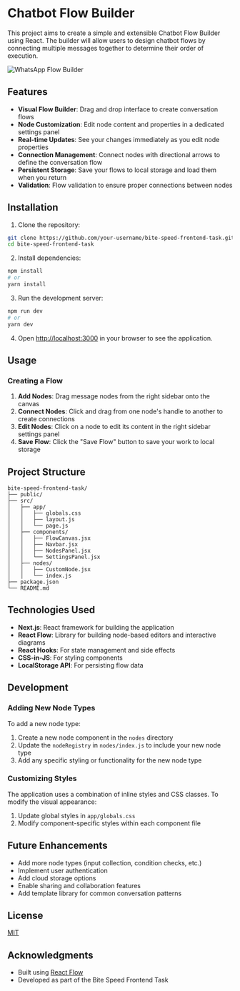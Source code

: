 # Chatbot Flow Builder

This project aims to create a simple and extensible Chatbot Flow Builder using React. The builder will allow users to design chatbot flows by connecting multiple messages together to determine their order of execution.

![WhatsApp Flow Builder](https://placeholder-for-screenshot.png)

## Features

- **Visual Flow Builder**: Drag and drop interface to create conversation flows
- **Node Customization**: Edit node content and properties in a dedicated settings panel
- **Real-time Updates**: See your changes immediately as you edit node properties
- **Connection Management**: Connect nodes with directional arrows to define the conversation flow
- **Persistent Storage**: Save your flows to local storage and load them when you return
- **Validation**: Flow validation to ensure proper connections between nodes

## Installation

1. Clone the repository:
```bash
git clone https://github.com/your-username/bite-speed-frontend-task.git
cd bite-speed-frontend-task
```

2. Install dependencies:
```bash
npm install
# or
yarn install
```

3. Run the development server:
```bash
npm run dev
# or
yarn dev
```

4. Open [http://localhost:3000](http://localhost:3000) in your browser to see the application.

## Usage

### Creating a Flow

1. **Add Nodes**: Drag message nodes from the right sidebar onto the canvas
2. **Connect Nodes**: Click and drag from one node's handle to another to create connections
3. **Edit Nodes**: Click on a node to edit its content in the right sidebar settings panel
4. **Save Flow**: Click the "Save Flow" button to save your work to local storage



## Project Structure

```
bite-speed-frontend-task/
├── public/
├── src/
│   ├── app/
│   │   ├── globals.css
│   │   ├── layout.js
│   │   └── page.js
│   ├── components/
│   │   ├── FlowCanvas.jsx
│   │   ├── Navbar.jsx
│   │   ├── NodesPanel.jsx
│   │   └── SettingsPanel.jsx
│   ├── nodes/
│   │   ├── CustomNode.jsx
│   │   └── index.js
├── package.json
└── README.md
```

## Technologies Used

- **Next.js**: React framework for building the application
- **React Flow**: Library for building node-based editors and interactive diagrams
- **React Hooks**: For state management and side effects
- **CSS-in-JS**: For styling components
- **LocalStorage API**: For persisting flow data

## Development

### Adding New Node Types

To add a new node type:

1. Create a new node component in the `nodes` directory
2. Update the `nodeRegistry` in `nodes/index.js` to include your new node type
3. Add any specific styling or functionality for the new node type

### Customizing Styles

The application uses a combination of inline styles and CSS classes. To modify the visual appearance:

1. Update global styles in `app/globals.css`
2. Modify component-specific styles within each component file

## Future Enhancements

- Add more node types (input collection, condition checks, etc.)
- Implement user authentication
- Add cloud storage options
- Enable sharing and collaboration features
- Add template library for common conversation patterns

## License

[MIT](LICENSE)

## Acknowledgments

- Built using [React Flow](https://reactflow.dev/)
- Developed as part of the Bite Speed Frontend Task
